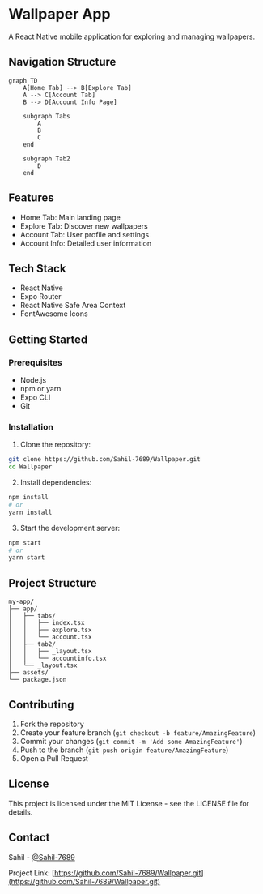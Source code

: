 # Wallpaper App

A React Native mobile application for exploring and managing wallpapers.

## Navigation Structure

```mermaid
graph TD
    A[Home Tab] --> B[Explore Tab]
    A --> C[Account Tab]
    B --> D[Account Info Page]
    
    subgraph Tabs
        A
        B
        C
    end
    
    subgraph Tab2
        D
    end
```

## Features

- Home Tab: Main landing page
- Explore Tab: Discover new wallpapers
- Account Tab: User profile and settings
- Account Info: Detailed user information

## Tech Stack

- React Native
- Expo Router
- React Native Safe Area Context
- FontAwesome Icons

## Getting Started

### Prerequisites

- Node.js
- npm or yarn
- Expo CLI
- Git

### Installation

1. Clone the repository:
```bash
git clone https://github.com/Sahil-7689/Wallpaper.git
cd Wallpaper
```

2. Install dependencies:
```bash
npm install
# or
yarn install
```

3. Start the development server:
```bash
npm start
# or
yarn start
```

## Project Structure

```
my-app/
├── app/
│   ├── tabs/
│   │   ├── index.tsx
│   │   ├── explore.tsx
│   │   └── account.tsx
│   ├── tab2/
│   │   ├── _layout.tsx
│   │   └── accountinfo.tsx
│   └── _layout.tsx
├── assets/
└── package.json
```

## Contributing

1. Fork the repository
2. Create your feature branch (`git checkout -b feature/AmazingFeature`)
3. Commit your changes (`git commit -m 'Add some AmazingFeature'`)
4. Push to the branch (`git push origin feature/AmazingFeature`)
5. Open a Pull Request

## License

This project is licensed under the MIT License - see the LICENSE file for details.

## Contact

Sahil - [@Sahil-7689](https://github.com/Sahil-7689)

Project Link: [https://github.com/Sahil-7689/Wallpaper.git](https://github.com/Sahil-7689/Wallpaper.git)

